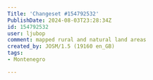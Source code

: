 ```yaml
---
Title: 'Changeset #154792532'
PublishDate: 2024-08-03T23:28:34Z
id: 154792532
user: ljubop
comment: mapped rural and natural land areas
created_by: JOSM/1.5 (19160 en_GB)
tags:
- Montenegro

---
```

